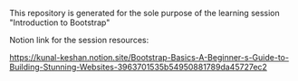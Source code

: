This repository is generated for the sole purpose of the learning session "Introduction to Bootstrap"

Notion link for the session resources: 

https://kunal-keshan.notion.site/Bootstrap-Basics-A-Beginner-s-Guide-to-Building-Stunning-Websites-3963701535b54950881789da45727ec2